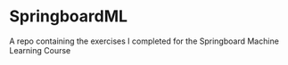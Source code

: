 # SpringboardML
A repo containing the exercises I completed for the Springboard Machine Learning Course
